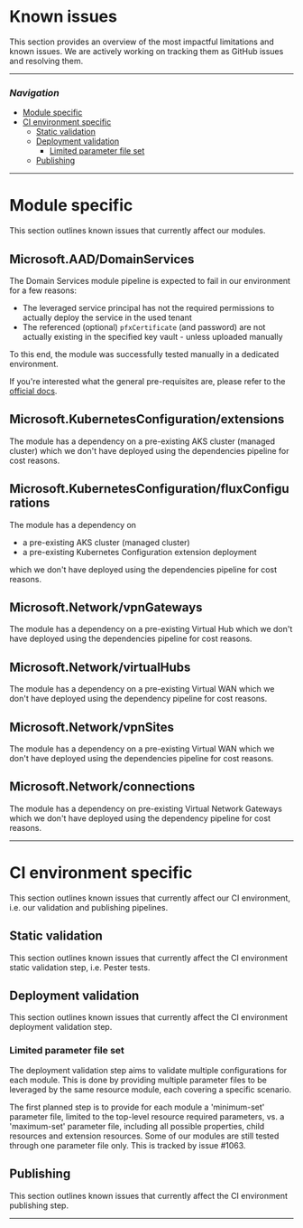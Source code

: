 # Known issues

This section provides an overview of the most impactful limitations and known issues. We are actively working on tracking them as GitHub issues and resolving them.

---

### _Navigation_

- [Module specific](#module-specific)
- [CI environment specific](#ci-environment-specific)
    - [Static validation](#static-validation)
    - [Deployment validation](#deployment-validation)
        - [Limited parameter file set](#limited-parameter-file-set)
    - [Publishing](#publishing)

---

# Module specific

This section outlines known issues that currently affect our modules.

## Microsoft.AAD/DomainServices

The Domain Services module pipeline is expected to fail in our environment for a few reasons:

-  The leveraged service principal has not the required permissions to actually deploy the service in the used tenant
-  The referenced (optional) `pfxCertificate` (and password) are not actually existing in the specified key vault - unless uploaded manually

To this end, the module was successfully tested manually in a dedicated environment.

If you're interested what the general pre-requisites are, please refer to the [official docs](https://docs.microsoft.com/en-us/azure/active-directory-domain-services/tutorial-create-instance#prerequisites).

## Microsoft.KubernetesConfiguration/extensions

The module has a dependency on a pre-existing AKS cluster (managed cluster) which we don't have deployed using the dependencies pipeline for cost reasons.

## Microsoft.KubernetesConfiguration/fluxConfigurations

The module has a dependency on

- a pre-existing AKS cluster (managed cluster)
- a pre-existing Kubernetes Configuration extension deployment

which we don't have deployed using the dependencies pipeline for cost reasons.

## Microsoft.Network/vpnGateways

The module has a dependency on a pre-existing Virtual Hub which we don't have deployed using the dependencies pipeline for cost reasons.

## Microsoft.Network/virtualHubs

The module has a dependency on a pre-existing Virtual WAN which we don't have deployed using the dependency pipeline for cost reasons.

## Microsoft.Network/vpnSites

The module has a dependency on a pre-existing Virtual WAN which we don't have deployed using the dependencies pipeline for cost reasons.

## Microsoft.Network/connections

The module has a dependency on pre-existing Virtual Network Gateways which we don't have deployed using the dependency pipeline for cost reasons.

---

# CI environment specific

This section outlines known issues that currently affect our CI environment, i.e. our validation and publishing pipelines.

## Static validation

This section outlines known issues that currently affect the CI environment static validation step, i.e. Pester tests.

## Deployment validation

This section outlines known issues that currently affect the CI environment deployment validation step.

### Limited parameter file set

The deployment validation step aims to validate multiple configurations for each module. This is done by providing multiple parameter files to be leveraged by the same resource module, each covering a specific scenario.

The first planned step is to provide for each module a 'minimum-set' parameter file, limited to the top-level resource required parameters, vs. a 'maximum-set' parameter file, including all possible properties, child resources and extension resources. Some of our modules are still tested through one parameter file only. This is tracked by issue #1063.

## Publishing

This section outlines known issues that currently affect the CI environment publishing step.

---
